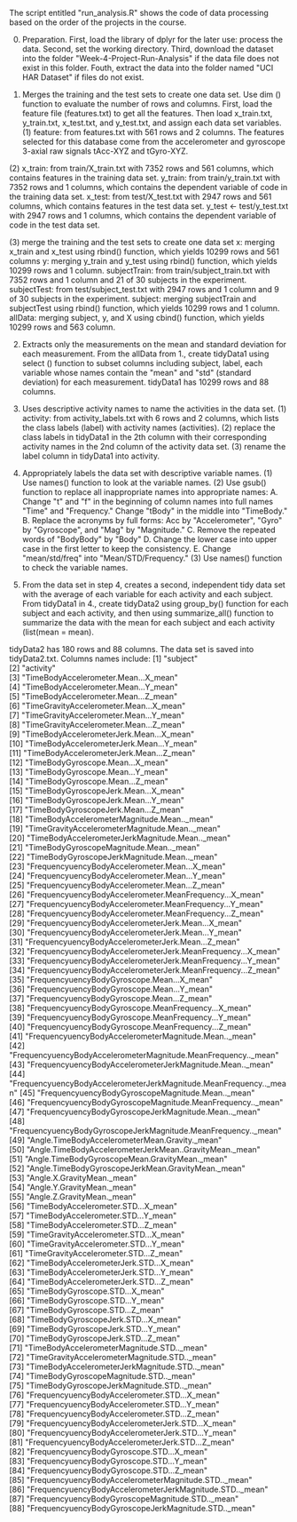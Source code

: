 The script entitled "run_analysis.R" shows the code of data processing based on the order of the projects in the course. 

0. Preparation.
First, load the library of dplyr for the later use: process the data.
Second, set the working directory.
Third, download the dataset into the folder "Week-4-Project-Run-Analysis" if the data file does not exist in this folder. 
Fouth, extract the data into the folder named "UCI HAR Dataset" if files do not exist.

1. Merges the training and the test sets to create one data set. Use dim () function to evaluate the number of rows and columns.
First, load the feature file (features.txt) to get all the features. Then load x_train.txt, y_train.txt, x_test.txt, and y_test.txt, and assign each data set variables.  
(1) feature: from features.txt with 561 rows and 2 columns. The features selected for this database come from the accelerometer and gyroscope 3-axial raw signals tAcc-XYZ and tGyro-XYZ.

(2) x_train: from train/X_train.txt with 7352 rows and 561 columns, which contains features in the training data set.
    y_train: from train/y_train.txt with 7352 rows and 1 columns, which contains the dependent variable of code in the training data set.
    x_test: from test/X_test.txt with 2947 rows and 561 columns, which contains features in the test data set.
    y_test <- test/y_test.txt with 2947 rows and 1 columns, which contains the dependent variable of code in the test data set.

(3) merge the training and the test sets to create one data set
    x: merging x_train and x_test using rbind() function, which yields 10299 rows and 561 columns
    y: merging y_train and y_test using rbind() function, which yields 10299 rows and 1 column.
    subjectTrain: from train/subject_train.txt with 7352 rows and 1 column and 21 of 30 subjects in the experiment.
    subjectTest: from test/subject_test.txt with 2947 rows and 1 column and 9 of 30 subjects in the experiment.
    subject: merging subjectTrain and subjectTest using rbind() function, which yields 10299 rows and 1 column.
    allData: merging subject, y, and X using cbind() function, which yields 10299 rows and 563 column.

2. Extracts only the measurements on the mean and standard deviation for each measurement.
From the allData from 1., create tidyData1 using select () function to subset columns including subject, label, each variable whose names contain the "mean" and "std" (standard deviation) for each measurement. tidyData1 has 10299 rows and 88 columns.

3. Uses descriptive activity names to name the activities in the data set.
(1) activity: from activity_labels.txt with 6 rows and 2 columns, which lists the class labels (label) with activity names (activities). 
(2) replace the class labels in tidyData1 in the 2th column with their corresponding activity names in the 2nd column of the activity data set.
(3) rename the label column in tidyData1 into activity.

4. Appropriately labels the data set with descriptive variable names.
(1) Use names() function to look at the variable names.
(2) Use gsub() function to replace all inappropriate names into appropriate names:
    A. Change "t" and "f" in the beginning of column names into full names "Time" and "Frequency."
       Change "tBody" in the middle into "TimeBody."
    B. Replace the acronyms by full forms: Acc by "Accelerometer", "Gyro" by "Gyroscope", and "Mag" by "Magnitude."
    C. Remove the repeated words of "BodyBody" by "Body"
    D. Change the lower case into upper case in the first letter to keep the consistency.
    E. Change "mean/std/freq" into "Mean/STD/Frequency."
(3) Use names() function to check the variable names.

5. From the data set in step 4, creates a second, independent tidy data set with the average of each variable for each activity and each subject.
From tidyData1 in 4., create tidyData2 using group_by() function for each subject and each activity, and then using summarize_all() function to summarize the data with the mean for each subject and each activity (list(mean = mean).

tidyData2 has 180 rows and 88 columns. The data set is saved into tidyData2.txt. Columns names include:
[1] "subject"                                                          
 [2] "activity"                                                         
 [3] "TimeBodyAccelerometer.Mean...X_mean"                              
 [4] "TimeBodyAccelerometer.Mean...Y_mean"                              
 [5] "TimeBodyAccelerometer.Mean...Z_mean"                              
 [6] "TimeGravityAccelerometer.Mean...X_mean"                           
 [7] "TimeGravityAccelerometer.Mean...Y_mean"                           
 [8] "TimeGravityAccelerometer.Mean...Z_mean"                           
 [9] "TimeBodyAccelerometerJerk.Mean...X_mean"                          
[10] "TimeBodyAccelerometerJerk.Mean...Y_mean"                          
[11] "TimeBodyAccelerometerJerk.Mean...Z_mean"                          
[12] "TimeBodyGyroscope.Mean...X_mean"                                  
[13] "TimeBodyGyroscope.Mean...Y_mean"                                  
[14] "TimeBodyGyroscope.Mean...Z_mean"                                  
[15] "TimeBodyGyroscopeJerk.Mean...X_mean"                              
[16] "TimeBodyGyroscopeJerk.Mean...Y_mean"                              
[17] "TimeBodyGyroscopeJerk.Mean...Z_mean"                              
[18] "TimeBodyAccelerometerMagnitude.Mean.._mean"                       
[19] "TimeGravityAccelerometerMagnitude.Mean.._mean"                    
[20] "TimeBodyAccelerometerJerkMagnitude.Mean.._mean"                   
[21] "TimeBodyGyroscopeMagnitude.Mean.._mean"                           
[22] "TimeBodyGyroscopeJerkMagnitude.Mean.._mean"                       
[23] "FrequencyuencyBodyAccelerometer.Mean...X_mean"                    
[24] "FrequencyuencyBodyAccelerometer.Mean...Y_mean"                    
[25] "FrequencyuencyBodyAccelerometer.Mean...Z_mean"                    
[26] "FrequencyuencyBodyAccelerometer.MeanFrequency...X_mean"           
[27] "FrequencyuencyBodyAccelerometer.MeanFrequency...Y_mean"           
[28] "FrequencyuencyBodyAccelerometer.MeanFrequency...Z_mean"           
[29] "FrequencyuencyBodyAccelerometerJerk.Mean...X_mean"                
[30] "FrequencyuencyBodyAccelerometerJerk.Mean...Y_mean"                
[31] "FrequencyuencyBodyAccelerometerJerk.Mean...Z_mean"                
[32] "FrequencyuencyBodyAccelerometerJerk.MeanFrequency...X_mean"       
[33] "FrequencyuencyBodyAccelerometerJerk.MeanFrequency...Y_mean"       
[34] "FrequencyuencyBodyAccelerometerJerk.MeanFrequency...Z_mean"       
[35] "FrequencyuencyBodyGyroscope.Mean...X_mean"                        
[36] "FrequencyuencyBodyGyroscope.Mean...Y_mean"                        
[37] "FrequencyuencyBodyGyroscope.Mean...Z_mean"                        
[38] "FrequencyuencyBodyGyroscope.MeanFrequency...X_mean"               
[39] "FrequencyuencyBodyGyroscope.MeanFrequency...Y_mean"               
[40] "FrequencyuencyBodyGyroscope.MeanFrequency...Z_mean"               
[41] "FrequencyuencyBodyAccelerometerMagnitude.Mean.._mean"             
[42] "FrequencyuencyBodyAccelerometerMagnitude.MeanFrequency.._mean"    
[43] "FrequencyuencyBodyAccelerometerJerkMagnitude.Mean.._mean"         
[44] "FrequencyuencyBodyAccelerometerJerkMagnitude.MeanFrequency.._mean"
[45] "FrequencyuencyBodyGyroscopeMagnitude.Mean.._mean"                 
[46] "FrequencyuencyBodyGyroscopeMagnitude.MeanFrequency.._mean"        
[47] "FrequencyuencyBodyGyroscopeJerkMagnitude.Mean.._mean"             
[48] "FrequencyuencyBodyGyroscopeJerkMagnitude.MeanFrequency.._mean"    
[49] "Angle.TimeBodyAccelerometerMean.Gravity._mean"                    
[50] "Angle.TimeBodyAccelerometerJerkMean..GravityMean._mean"           
[51] "Angle.TimeBodyGyroscopeMean.GravityMean._mean"                    
[52] "Angle.TimeBodyGyroscopeJerkMean.GravityMean._mean"                
[53] "Angle.X.GravityMean._mean"                                        
[54] "Angle.Y.GravityMean._mean"                                        
[55] "Angle.Z.GravityMean._mean"                                        
[56] "TimeBodyAccelerometer.STD...X_mean"                               
[57] "TimeBodyAccelerometer.STD...Y_mean"                               
[58] "TimeBodyAccelerometer.STD...Z_mean"                               
[59] "TimeGravityAccelerometer.STD...X_mean"                            
[60] "TimeGravityAccelerometer.STD...Y_mean"                            
[61] "TimeGravityAccelerometer.STD...Z_mean"                            
[62] "TimeBodyAccelerometerJerk.STD...X_mean"                           
[63] "TimeBodyAccelerometerJerk.STD...Y_mean"                           
[64] "TimeBodyAccelerometerJerk.STD...Z_mean"                           
[65] "TimeBodyGyroscope.STD...X_mean"                                   
[66] "TimeBodyGyroscope.STD...Y_mean"                                   
[67] "TimeBodyGyroscope.STD...Z_mean"                                   
[68] "TimeBodyGyroscopeJerk.STD...X_mean"                               
[69] "TimeBodyGyroscopeJerk.STD...Y_mean"                               
[70] "TimeBodyGyroscopeJerk.STD...Z_mean"                               
[71] "TimeBodyAccelerometerMagnitude.STD.._mean"                        
[72] "TimeGravityAccelerometerMagnitude.STD.._mean"                     
[73] "TimeBodyAccelerometerJerkMagnitude.STD.._mean"                    
[74] "TimeBodyGyroscopeMagnitude.STD.._mean"                            
[75] "TimeBodyGyroscopeJerkMagnitude.STD.._mean"                        
[76] "FrequencyuencyBodyAccelerometer.STD...X_mean"                     
[77] "FrequencyuencyBodyAccelerometer.STD...Y_mean"                     
[78] "FrequencyuencyBodyAccelerometer.STD...Z_mean"                     
[79] "FrequencyuencyBodyAccelerometerJerk.STD...X_mean"                 
[80] "FrequencyuencyBodyAccelerometerJerk.STD...Y_mean"                 
[81] "FrequencyuencyBodyAccelerometerJerk.STD...Z_mean"                 
[82] "FrequencyuencyBodyGyroscope.STD...X_mean"                         
[83] "FrequencyuencyBodyGyroscope.STD...Y_mean"                         
[84] "FrequencyuencyBodyGyroscope.STD...Z_mean"                         
[85] "FrequencyuencyBodyAccelerometerMagnitude.STD.._mean"              
[86] "FrequencyuencyBodyAccelerometerJerkMagnitude.STD.._mean"          
[87] "FrequencyuencyBodyGyroscopeMagnitude.STD.._mean"                  
[88] "FrequencyuencyBodyGyroscopeJerkMagnitude.STD.._mean" 
